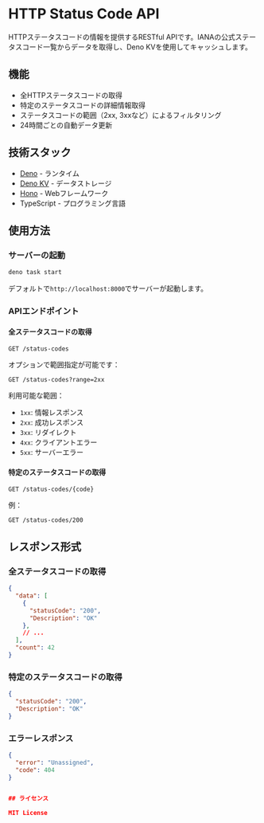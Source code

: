 # HTTP Status Code API

HTTPステータスコードの情報を提供するRESTful APIです。IANAの公式ステータスコード一覧からデータを取得し、Deno KVを使用してキャッシュします。

## 機能

- 全HTTPステータスコードの取得
- 特定のステータスコードの詳細情報取得
- ステータスコードの範囲（2xx, 3xxなど）によるフィルタリング
- 24時間ごとの自動データ更新

## 技術スタック

- [Deno](https://deno.land/) - ランタイム
- [Deno KV](https://deno.land/kv) - データストレージ
- [Hono](https://hono.dev/) - Webフレームワーク
- TypeScript - プログラミング言語


## 使用方法

### サーバーの起動

```bash
deno task start
```

デフォルトで`http://localhost:8000`でサーバーが起動します。

### APIエンドポイント

#### 全ステータスコードの取得

```
GET /status-codes
```

オプションで範囲指定が可能です：

```
GET /status-codes?range=2xx
```

利用可能な範囲：
- `1xx`: 情報レスポンス
- `2xx`: 成功レスポンス
- `3xx`: リダイレクト
- `4xx`: クライアントエラー
- `5xx`: サーバーエラー

#### 特定のステータスコードの取得

```
GET /status-codes/{code}
```

例：
```
GET /status-codes/200
```

## レスポンス形式

### 全ステータスコードの取得

```json
{
  "data": [
    {
      "statusCode": "200",
      "Description": "OK"
    },
    // ...
  ],
  "count": 42
}
```

### 特定のステータスコードの取得

```json
{
  "statusCode": "200",
  "Description": "OK"
}
```

### エラーレスポンス

```json
{
  "error": "Unassigned",
  "code": 404
}


## ライセンス

MIT License 